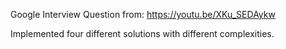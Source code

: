 Google Interview Question from: https://youtu.be/XKu_SEDAykw

Implemented four different solutions with different complexities.